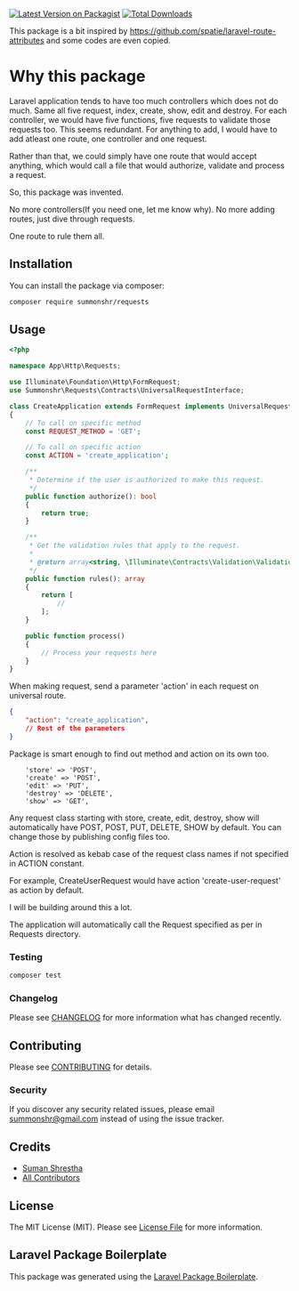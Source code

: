 [![Latest Version on Packagist](https://img.shields.io/packagist/v/summonshr/requests.svg?style=flat-square)](https://packagist.org/packages/summonshr/requests)
[![Total Downloads](https://img.shields.io/packagist/dt/summonshr/requests.svg?style=flat-square)](https://packagist.org/packages/summonshr/requests)

This package is a bit inspired by https://github.com/spatie/laravel-route-attributes and some codes are even copied.

# Why this package

Laravel application tends to have too much controllers which does not do much. Same all five request, index, create, show, edit and destroy. For each controller, we would have five functions, five requests to validate those requests too. This seems redundant. For anything to add, I would have to add atleast one route, one controller and one request.

Rather than that, we could simply have one route that would accept anything, which would call a file that would authorize, validate and process a request. 

So, this package was invented.

No more controllers(If you need one, let me know why). No more adding routes, just dive through requests.

One route to rule them all.

## Installation

You can install the package via composer:

```bash
composer require summonshr/requests
```

## Usage

```php
<?php

namespace App\Http\Requests;

use Illuminate\Foundation\Http\FormRequest;
use Summonshr\Requests\Contracts\UniversalRequestInterface;

class CreateApplication extends FormRequest implements UniversalRequestInterface
{
    // To call on specific method
    const REQUEST_METHOD = 'GET';

    // To call on specific action
    const ACTION = 'create_application';

    /**
     * Determine if the user is authorized to make this request.
     */
    public function authorize(): bool
    {
        return true;
    }

    /**
     * Get the validation rules that apply to the request.
     *
     * @return array<string, \Illuminate\Contracts\Validation\ValidationRule|array|string>
     */
    public function rules(): array
    {
        return [
            //
        ];
    }

    public function process()
    {
        // Process your requests here
    }
}
```

When making request, send a parameter 'action' in each request on universal route.

```json
{
    "action": "create_application",
    // Rest of the parameters
}
```

Package is smart enough to find out method and action on its own too.

```
    'store' => 'POST',
    'create' => 'POST',
    'edit' => 'PUT',
    'destroy' => 'DELETE',
    'show' => 'GET',
```

Any request class starting with store, create, edit, destroy, show will automatically have POST, POST, PUT, DELETE, SHOW  by default. You can change those by publishing config files too.

Action is resolved as kebab case of the request class names if not specified in ACTION constant.

For example, CreateUserRequest would have action 'create-user-request' as action by default.

I will be building around this a lot.

The application will automatically call the Request specified as per in Requests directory.
### Testing

```bash
composer test
```

### Changelog

Please see [CHANGELOG](CHANGELOG.md) for more information what has changed recently.

## Contributing

Please see [CONTRIBUTING](CONTRIBUTING.md) for details.

### Security

If you discover any security related issues, please email summonshr@gmail.com instead of using the issue tracker.

## Credits

-   [Suman Shrestha](https://github.com/summonshr)
-   [All Contributors](../../contributors)

## License

The MIT License (MIT). Please see [License File](LICENSE.md) for more information.

## Laravel Package Boilerplate

This package was generated using the [Laravel Package Boilerplate](https://laravelpackageboilerplate.com).
